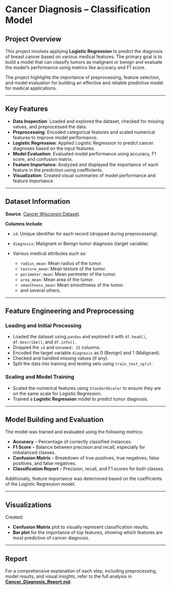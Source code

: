 # Cancer Diagnosis – Classification Model

## Project Overview

This project involves applying **Logistic Regression** to predict the diagnosis of breast cancer based on various medical features. The primary goal is to build a model that can classify tumors as malignant or benign and evaluate the model’s performance using metrics like accuracy and F1 score.

The project highlights the importance of preprocessing, feature selection, and model evaluation for building an effective and reliable predictive model for medical applications.

---

## Key Features

* **Data Inspection**: Loaded and explored the dataset, checked for missing values, and preprocessed the data.
* **Preprocessing**: Encoded categorical features and scaled numerical features to improve model performance.
* **Logistic Regression**: Applied Logistic Regression to predict cancer diagnoses based on the input features.
* **Model Evaluation**: Evaluated model performance using accuracy, F1 score, and confusion matrix.
* **Feature Importance**: Analyzed and displayed the importance of each feature in the prediction using coefficients.
* **Visualization**: Created visual summaries of model performance and feature importance.

---

## Dataset Information

**Source**: [Cancer Wisconsin Dataset](https://drive.google.com/file/d/1TQDAoNFJ7DtsneYGt83nrd7HEnQOtCjB/view).

**Columns Include**:

* `id`: Unique identifier for each record (dropped during preprocessing).
* `diagnosis`: Malignant or Benign tumor diagnosis (target variable).
* Various medical attributes such as:

  * `radius_mean`: Mean radius of the tumor.
  * `texture_mean`: Mean texture of the tumor.
  * `perimeter_mean`: Mean perimeter of the tumor.
  * `area_mean`: Mean area of the tumor.
  * `smoothness_mean`: Mean smoothness of the tumor.
  * and several others.

---

## Feature Engineering and Preprocessing

### Loading and Initial Processing

* Loaded the dataset using `pandas` and explored it with `df.head()`, `df.describe()`, and `df.info()`.
* Dropped the `id` and `Unnamed: 32` columns.
* Encoded the target variable `diagnosis` as 0 (Benign) and 1 (Malignant).
* Checked and handled missing values (if any).
* Split the data into training and testing sets using `train_test_split`.

### Scaling and Model Training

* Scaled the numerical features using `StandardScaler` to ensure they are on the same scale for Logistic Regression.
* Trained a **Logistic Regression** model to predict tumor diagnosis.

---

## Model Building and Evaluation

The model was trained and evaluated using the following metrics:

* **Accuracy** – Percentage of correctly classified instances.
* **F1 Score** – Balance between precision and recall, especially for imbalanced classes.
* **Confusion Matrix** – Breakdown of true positives, true negatives, false positives, and false negatives.
* **Classification Report** – Precision, recall, and F1 scores for both classes.

Additionally, feature importance was determined based on the coefficients of the Logistic Regression model.

---

## Visualizations

Created:

* **Confusion Matrix** plot to visually represent classification results.
* **Bar plot** for the importance of top features, showing which features are most predictive of cancer diagnosis.

---

## Report

For a comprehensive explanation of each step, including preprocessing, model results, and visual insights, refer to the full analysis in **[Cancer\_Diagnosis\_Report.md](Cancer_Diagnosis_Report.md)**.
